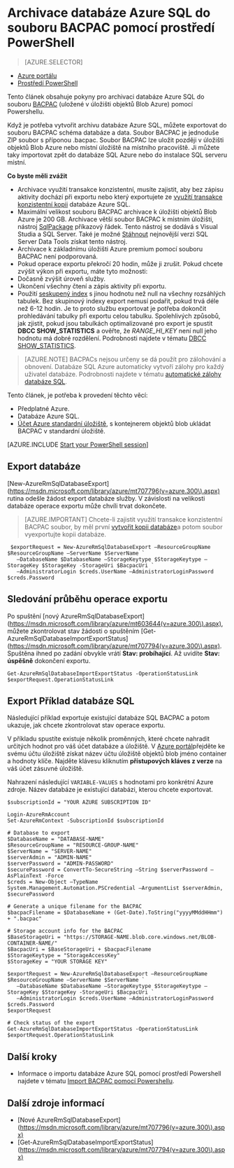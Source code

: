 <properties
    pageTitle="Archivace databáze Azure SQL do souboru BACPAC pomocí prostředí PowerShell"
    description="Archivace databáze Azure SQL do souboru BACPAC pomocí prostředí PowerShell"
    services="sql-database"
    documentationCenter=""
    authors="stevestein"
    manager="jhubbard"
    editor=""/>

<tags
    ms.service="sql-database"
    ms.devlang="NA"
    ms.date="08/15/2016"
    ms.author="sstein"
    ms.workload="data-management"
    ms.topic="article"
    ms.tgt_pltfrm="NA"/>


# <a name="archive-an-azure-sql-database-to-a-bacpac-file-by-using-powershell"></a>Archivace databáze Azure SQL do souboru BACPAC pomocí prostředí PowerShell

> [AZURE.SELECTOR]
- [Azure portálu](sql-database-export.md)
- [Prostředí PowerShell](sql-database-export-powershell.md)


Tento článek obsahuje pokyny pro archivaci databáze Azure SQL do souboru [BACPAC](https://msdn.microsoft.com/library/ee210546.aspx#Anchor_4) (uložené v úložišti objektů Blob Azure) pomocí Powershellu.

Když je potřeba vytvořit archivu databáze Azure SQL, můžete exportovat do souboru BACPAC schéma databáze a data. Soubor BACPAC je jednoduše ZIP soubor s příponou .bacpac. Soubor BACPAC lze uložit později v úložišti objektů Blob Azure nebo místní úložiště na místního pracoviště. Ji můžete taky importovat zpět do databáze SQL Azure nebo do instalace SQL serveru místní.

**Co byste měli zvážit**

- Archivace využití transakce konzistentní, musíte zajistit, aby bez zápisu aktivity dochází při exportu nebo který exportujete ze [využití transakce konzistentní kopii](sql-database-copy.md) databáze Azure SQL.
- Maximální velikost souboru BACPAC archivace k úložišti objektů Blob Azure je 200 GB. Archivace větší soubor BACPAC k místním úložišti, nástroj [SqlPackage](https://msdn.microsoft.com/library/hh550080.aspx) příkazový řádek. Tento nástroj se dodává s Visual Studia a SQL Server. Také je možné [Stáhnout](https://msdn.microsoft.com/library/mt204009.aspx) nejnovější verzi SQL Server Data Tools získat tento nástroj.
- Archivace k základnímu úložišti Azure premium pomocí souboru BACPAC není podporovaná.
- Pokud operace exportu překročí 20 hodin, může ji zrušit. Pokud chcete zvýšit výkon při exportu, máte tyto možnosti:
 - Dočasně zvýšit úroveň služby.
 - Ukončení všechny čtení a zápis aktivity při exportu.
 - Použití [seskupený index](https://msdn.microsoft.com/library/ms190457.aspx) s jinou hodnotu než null na všechny rozsáhlých tabulek. Bez skupinový indexy export nemusí podařit, pokud trvá déle než 6-12 hodin. Je to proto službu exportovat je potřeba dokončit prohledávání tabulky při exportu celou tabulku. Spolehlivých způsobů, jak zjistit, pokud jsou tabulkách optimalizované pro export je spustit **DBCC SHOW_STATISTICS** a ověřte, že *RANGE_HI_KEY* není null jeho hodnotu má dobré rozdělení. Podrobnosti najdete v tématu [DBCC SHOW_STATISTICS](https://msdn.microsoft.com/library/ms174384.aspx).

> [AZURE.NOTE] BACPACs nejsou určeny se dá použít pro zálohování a obnovení. Databáze SQL Azure automaticky vytvoří zálohy pro každý uživatel databáze. Podrobnosti najdete v tématu [automatické zálohy databáze SQL](sql-database-automated-backups.md).

Tento článek, je potřeba k provedení těchto věcí:

- Předplatné Azure.
- Databáze Azure SQL.
- [Účet Azure standardní úložiště](../storage/storage-create-storage-account.md), s kontejnerem objektů blob ukládat BACPAC v standardní úložiště.


[AZURE.INCLUDE [Start your PowerShell session](../../includes/sql-database-powershell.md)]




## <a name="export-your-database"></a>Export databáze

[New-AzureRmSqlDatabaseExport] (https://msdn.microsoft.com/library/azure/mt707796(v=azure.300\).aspx) rutina odešle žádost export databáze služby. V závislosti na velikosti databáze operace exportu může chvíli trvat dokončete.

> [AZURE.IMPORTANT] Chcete-li zajistit využití transakce konzistentní BACPAC soubor, by měl první [vytvořit kopii databáze](sql-database-copy-powershell.md)a potom soubor vyexportujte kopii databáze.


     $exportRequest = New-AzureRmSqlDatabaseExport –ResourceGroupName $ResourceGroupName –ServerName $ServerName `
       –DatabaseName $DatabaseName –StorageKeytype $StorageKeytype –StorageKey $StorageKey -StorageUri $BacpacUri `
       –AdministratorLogin $creds.UserName –AdministratorLoginPassword $creds.Password


## <a name="monitor-the-progress-of-the-export-operation"></a>Sledování průběhu operace exportu

Po spuštění [nový AzureRmSqlDatabaseExport] (https://msdn.microsoft.com/library/azure/mt603644(v=azure.300\).aspx), můžete zkontrolovat stav žádosti o spuštěním [Get-AzureRmSqlDatabaseImportExportStatus] (https://msdn.microsoft.com/library/azure/mt707794(v=azure.300\).aspx). Spuštěna ihned po zadání obvykle vrátí **Stav: probíhající**. Až uvidíte **Stav: úspěšně** dokončení exportu.


    Get-AzureRmSqlDatabaseImportExportStatus -OperationStatusLink $exportRequest.OperationStatusLink



## <a name="export-sql-database-example"></a>Export Příklad databáze SQL

Následující příklad exportuje existující databáze SQL BACPAC a potom ukazuje, jak chcete zkontrolovat stav operace exportu.

V příkladu spustíte existuje několik proměnných, které chcete nahradit určitých hodnot pro váš účet databáze a úložiště. V [Azure portál](https://portal.azure.com)přejděte ke svému účtu úložiště získat název účtu úložiště objektů blob jméno container a hodnoty klíče. Najděte klávesu kliknutím **přístupových kláves z verze** na váš účet zásuvné úložiště.

Nahrazení následující `VARIABLE-VALUES` s hodnotami pro konkrétní Azure zdroje. Název databáze je existující databázi, kterou chcete exportovat.



    $subscriptionId = "YOUR AZURE SUBSCRIPTION ID"

    Login-AzureRmAccount
    Set-AzureRmContext -SubscriptionId $subscriptionId

    # Database to export
    $DatabaseName = "DATABASE-NAME"
    $ResourceGroupName = "RESOURCE-GROUP-NAME"
    $ServerName = "SERVER-NAME"
    $serverAdmin = "ADMIN-NAME"
    $serverPassword = "ADMIN-PASSWORD" 
    $securePassword = ConvertTo-SecureString –String $serverPassword –AsPlainText -Force
    $creds = New-Object –TypeName System.Management.Automation.PSCredential –ArgumentList $serverAdmin, $securePassword

    # Generate a unique filename for the BACPAC
    $bacpacFilename = $DatabaseName + (Get-Date).ToString("yyyyMMddHHmm") + ".bacpac"

    # Storage account info for the BACPAC
    $BaseStorageUri = "https://STORAGE-NAME.blob.core.windows.net/BLOB-CONTAINER-NAME/"
    $BacpacUri = $BaseStorageUri + $bacpacFilename
    $StorageKeytype = "StorageAccessKey"
    $StorageKey = "YOUR STORAGE KEY"

    $exportRequest = New-AzureRmSqlDatabaseExport –ResourceGroupName $ResourceGroupName –ServerName $ServerName `
       –DatabaseName $DatabaseName –StorageKeytype $StorageKeytype –StorageKey $StorageKey -StorageUri $BacpacUri `
       –AdministratorLogin $creds.UserName –AdministratorLoginPassword $creds.Password
    $exportRequest

    # Check status of the export
    Get-AzureRmSqlDatabaseImportExportStatus -OperationStatusLink $exportRequest.OperationStatusLink



## <a name="next-steps"></a>Další kroky

- Informace o importu databáze Azure SQL pomocí prostředí Powershell najdete v tématu [Import BACPAC pomocí Powershellu](sql-database-import-powershell.md).


## <a name="additional-resources"></a>Další zdroje informací

- [Nové AzureRmSqlDatabaseExport] (https://msdn.microsoft.com/library/azure/mt707796(v=azure.300\).aspx)
- [Get-AzureRmSqlDatabaseImportExportStatus] (https://msdn.microsoft.com/library/azure/mt707794(v=azure.300\).aspx)